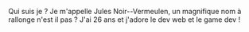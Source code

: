 Qui suis je ?
Je m'appelle Jules Noir--Vermeulen, un magnifique nom à rallonge n'est il pas ? J'ai 26 ans et j'adore le dev web et le game dev !
